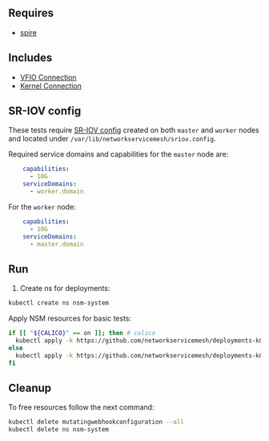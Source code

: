## Requires

- [spire](../spire)

## Includes

- [VFIO Connection](../use-cases/Vfio2Noop)
- [Kernel Connection](../use-cases/SriovKernel2Noop)

## SR-IOV config

These tests require [SR-IOV config](../../doc/SRIOV_config.md) created on both `master` and `worker` nodes and located
under `/var/lib/networkservicemesh/sriov.config`.

Required service domains and capabilities for the `master` node are:
```yaml
    capabilities:
      - 10G
    serviceDomains:
      - worker.domain
```
For the `worker` node:
```yaml
    capabilities:
      - 10G
    serviceDomains:
      - master.domain
```

## Run

1. Create ns for deployments:
```bash
kubectl create ns nsm-system
```

Apply NSM resources for basic tests:
```bash
if [[ "${CALICO}" == on ]]; then # calico
  kubectl apply -k https://github.com/networkservicemesh/deployments-k8s/examples/sriov/calico?ref=bbe46ecf104280e96ae3a32d4757149e792f0d11
else
  kubectl apply -k https://github.com/networkservicemesh/deployments-k8s/examples/sriov/base?ref=bbe46ecf104280e96ae3a32d4757149e792f0d11
fi
```

## Cleanup

To free resources follow the next command:
```bash
kubectl delete mutatingwebhookconfiguration --all
kubectl delete ns nsm-system
```
